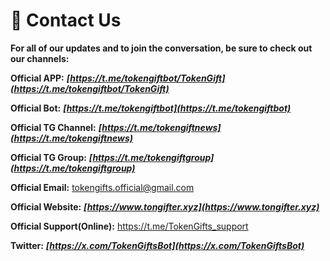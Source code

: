 # 🤝 Contact Us

**For all of our updates and to join the conversation, be sure to check out our channels:**

**Official APP:** **_[https://t.me/tokengiftbot/TokenGift](https://t.me/tokengiftbot/TokenGift)_**

**Official Bot:** **_[https://t.me/tokengiftbot](https://t.me/tokengiftbot)_**

**Official TG Channel:** **_[https://t.me/tokengiftnews](https://t.me/tokengiftnews)_**

**Official TG Group:** **_[https://t.me/tokengiftgroup](https://t.me/tokengiftgroup)_**

**Official Email:** tokengifts.official@gmail.com

**Official Website:** **_[https://www.tongifter.xyz](https://www.tongifter.xyz)_**

**Official Support(Online):** https://t.me/TokenGifts_support

**Twitter:** **_[https://x.com/TokenGiftsBot](https://x.com/TokenGiftsBot)_**
